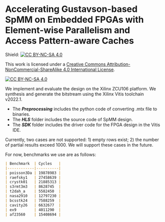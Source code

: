 # Accelerating Gustavson-based SpMM on Embedded FPGAs with Element-wise Parallelism and Access Pattern-aware Caches

Shield: [![CC BY-NC-SA 4.0][cc-by-nc-sa-shield]][cc-by-nc-sa]

This work is licensed under a
[Creative Commons Attribution-NonCommercial-ShareAlike 4.0 International License][cc-by-nc-sa].

[![CC BY-NC-SA 4.0][cc-by-nc-sa-image]][cc-by-nc-sa]

[cc-by-nc-sa]: http://creativecommons.org/licenses/by-nc-sa/4.0/
[cc-by-nc-sa-image]: https://licensebuttons.net/l/by-nc-sa/4.0/88x31.png
[cc-by-nc-sa-shield]: https://img.shields.io/badge/License-CC%20BY--NC--SA%204.0-lightgrey.svg

We implement and evaluate the design on the Xilinx ZCU106 platform. We synthesis and generate the bitstream using the Xilinx Vitis toolchain v2022.1.

+ The ***Preprocessing*** includes the python code of converting .mtx file to binaries.
+ The ***HLS*** folder includes the source code of SpMM design. 
+ The ***SDK*** folder includes the driver code for the FPGA design in the Vitis IDE.  

Currently, two cases are not supported: 1) empty rows exist; 2) the number of partial results exceed 1000. We will support these cases in the future.

For now, benchmarks we use are as follows:

```markdown
| Benchmark  | Cycles   |
|------------|----------|
| poisson3Da | 19878983 |
| raefsky1   | 27458639 |
| crystk01   | 21885313 |
| s3rmt3m3   | 8628745  |
| t2dah_a    | 5582450  |
| nasa2910   | 12797230 |
| bcsstk24   | 7588259  |
| cavity26   | 6632677  |
| ex9        | 4011290  |
| af23560    | 15408694 |
```